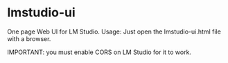 # lmstudio-ui
One page Web UI for LM Studio. 
Usage: Just open the lmstudio-ui.html file with a browser. 

IMPORTANT: you must enable CORS on LM Studio for it to work. 
